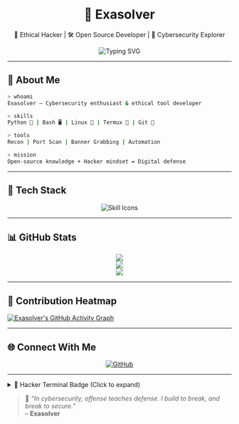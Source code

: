 <h1 align="center">👾 Exasolver</h1>
<p align="center">
  🧠 Ethical Hacker | 🛠️ Open Source Developer | 🔐 Cybersecurity Explorer  
</p>

<p align="center">
  <img src="https://readme-typing-svg.demolab.com?font=Fira+Code&size=24&pause=1000&color=00FF00&center=true&vCenter=true&width=800&lines=Building+ethical+hacking+tools...;Automating+recon+and+OSINT...;Breaking+to+secure+%F0%9F%94%91;Exploring+networks+with+Python+%26+Bash" alt="Typing SVG" />
</p>

---

## 🧠 About Me

```bash
> whoami
Exasolver — Cybersecurity enthusiast & ethical tool developer

> skills
Python 🐍 | Bash 🖥️ | Linux 🧬 | Termux 📱 | Git 🔧

> tools
Recon | Port Scan | Banner Grabbing | Automation

> mission
Open-source knowledge + Hacker mindset = Digital defense
```

---

## 🧰 Tech Stack

<div align="center">
  <img src="https://skillicons.dev/icons?i=kali,python,bash,linux,github,vscode,git,android" alt="Skill Icons" />
</div>

---

## 📊 GitHub Stats

<p align="center">
  <img src="https://github-readme-stats.vercel.app/api?username=Exasolver&show_icons=true&theme=tokyonight&hide_border=true" />
  <br />
  <img src="https://github-readme-streak-stats.herokuapp.com/?user=Exasolver&theme=tokyonight&hide_border=true" />
  <br />
  <img src="https://github-readme-stats.vercel.app/api/top-langs/?username=Exasolver&layout=compact&theme=tokyonight&hide_border=true" />
</p>

---

## 📡 Contribution Heatmap

[![Exasolver's GitHub Activity Graph](https://github-readme-activity-graph.cyclic.app/graph?username=Exasolver&theme=tokyo-night&hide_border=true)](https://github.com/Exasolver)

---

## 🌐 Connect With Me

<p align="center">
  <a href="https://github.com/Exasolver">
    <img src="https://img.shields.io/github/followers/Exasolver?label=Follow&style=social" alt="GitHub">
  </a>
</p>

---

<details>
<summary>🧠 Hacker Terminal Badge (Click to expand)</summary>

```

                                                       
 _______  __   _    ____   ___  _ __     _______ ____  
| ____\ \/ /  / \  / ___| / _ \| |\ \   / | ____|  _ \ 
|  _|  \  /  / _ \ \___ \| | | | | \ \ / /|  _| | |_) |
| |___ /  \ / ___ \ ___) | |_| | |__\ V / | |___|  _ < 
|_____/_/\_/_/   \_|____/ \___/|_____\_/  |_____|_| \_\


```

</details>

> 💬 *“In cybersecurity, offense teaches defense. I build to break, and break to secure.”*  
> – **Exasolver**
